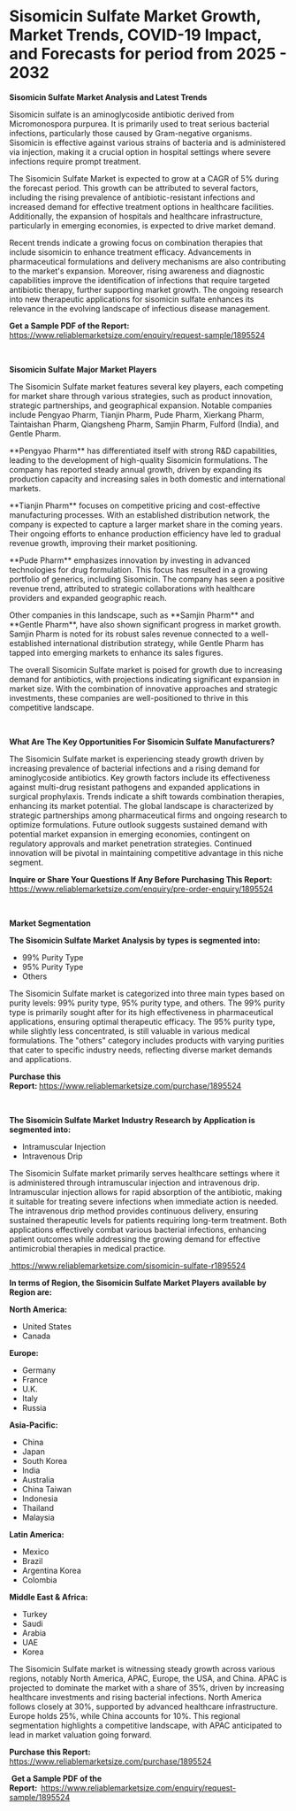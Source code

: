 <p><h1>Sisomicin Sulfate Market Growth, Market Trends, COVID-19 Impact, and Forecasts for period from 2025 - 2032</h1></p><p><strong>Sisomicin Sulfate Market Analysis and Latest Trends</strong></p>
<p><p>Sisomicin sulfate is an aminoglycoside antibiotic derived from Micromonospora purpurea. It is primarily used to treat serious bacterial infections, particularly those caused by Gram-negative organisms. Sisomicin is effective against various strains of bacteria and is administered via injection, making it a crucial option in hospital settings where severe infections require prompt treatment. </p><p>The Sisomicin Sulfate Market is expected to grow at a CAGR of 5% during the forecast period. This growth can be attributed to several factors, including the rising prevalence of antibiotic-resistant infections and increased demand for effective treatment options in healthcare facilities. Additionally, the expansion of hospitals and healthcare infrastructure, particularly in emerging economies, is expected to drive market demand. </p><p>Recent trends indicate a growing focus on combination therapies that include sisomicin to enhance treatment efficacy. Advancements in pharmaceutical formulations and delivery mechanisms are also contributing to the market's expansion. Moreover, rising awareness and diagnostic capabilities improve the identification of infections that require targeted antibiotic therapy, further supporting market growth. The ongoing research into new therapeutic applications for sisomicin sulfate enhances its relevance in the evolving landscape of infectious disease management.</p></p>
<p><strong>Get a Sample PDF of the Report:&nbsp;</strong> <a href="https://www.reliablemarketsize.com/enquiry/request-sample/1895524?utm_campaign=3497&utm_medium=2&utm_source=Github&utm_content=ia&utm_term=19042025&utm_id=sisomicin-sulfate">https://www.reliablemarketsize.com/enquiry/request-sample/1895524</a></p>
<p>&nbsp;</p>
<p><strong>Sisomicin Sulfate Major Market Players</strong></p>
<p><p>The Sisomicin Sulfate market features several key players, each competing for market share through various strategies, such as product innovation, strategic partnerships, and geographical expansion. Notable companies include Pengyao Pharm, Tianjin Pharm, Pude Pharm, Xierkang Pharm, Taintaishan Pharm, Qiangsheng Pharm, Samjin Pharm, Fulford (India), and Gentle Pharm.</p><p>**Pengyao Pharm** has differentiated itself with strong R&D capabilities, leading to the development of high-quality Sisomicin formulations. The company has reported steady annual growth, driven by expanding its production capacity and increasing sales in both domestic and international markets.</p><p>**Tianjin Pharm** focuses on competitive pricing and cost-effective manufacturing processes. With an established distribution network, the company is expected to capture a larger market share in the coming years. Their ongoing efforts to enhance production efficiency have led to gradual revenue growth, improving their market positioning.</p><p>**Pude Pharm** emphasizes innovation by investing in advanced technologies for drug formulation. This focus has resulted in a growing portfolio of generics, including Sisomicin. The company has seen a positive revenue trend, attributed to strategic collaborations with healthcare providers and expanded geographic reach.</p><p>Other companies in this landscape, such as **Samjin Pharm** and **Gentle Pharm**, have also shown significant progress in market growth. Samjin Pharm is noted for its robust sales revenue connected to a well-established international distribution strategy, while Gentle Pharm has tapped into emerging markets to enhance its sales figures.</p><p>The overall Sisomicin Sulfate market is poised for growth due to increasing demand for antibiotics, with projections indicating significant expansion in market size. With the combination of innovative approaches and strategic investments, these companies are well-positioned to thrive in this competitive landscape.</p></p>
<p>&nbsp;</p>
<p><strong>What Are The Key Opportunities For Sisomicin Sulfate Manufacturers?</strong></p>
<p><p>The Sisomicin Sulfate market is experiencing steady growth driven by increasing prevalence of bacterial infections and a rising demand for aminoglycoside antibiotics. Key growth factors include its effectiveness against multi-drug resistant pathogens and expanded applications in surgical prophylaxis. Trends indicate a shift towards combination therapies, enhancing its market potential. The global landscape is characterized by strategic partnerships among pharmaceutical firms and ongoing research to optimize formulations. Future outlook suggests sustained demand with potential market expansion in emerging economies, contingent on regulatory approvals and market penetration strategies. Continued innovation will be pivotal in maintaining competitive advantage in this niche segment.</p></p>
<p><strong>Inquire or Share Your Questions If Any Before Purchasing This Report:</strong> <a href="https://www.reliablemarketsize.com/enquiry/pre-order-enquiry/1895524?utm_campaign=3497&utm_medium=2&utm_source=Github&utm_content=ia&utm_term=19042025&utm_id=sisomicin-sulfate">https://www.reliablemarketsize.com/enquiry/pre-order-enquiry/1895524</a></p>
<p>&nbsp;</p>
<p><strong>Market Segmentation</strong></p>
<p><strong>The Sisomicin Sulfate Market Analysis by types is segmented into:</strong></p>
<p><ul><li>99% Purity Type</li><li>95% Purity Type</li><li>Others</li></ul></p>
<p><p>The Sisomicin Sulfate market is categorized into three main types based on purity levels: 99% purity type, 95% purity type, and others. The 99% purity type is primarily sought after for its high effectiveness in pharmaceutical applications, ensuring optimal therapeutic efficacy. The 95% purity type, while slightly less concentrated, is still valuable in various medical formulations. The "others" category includes products with varying purities that cater to specific industry needs, reflecting diverse market demands and applications.</p></p>
<p><strong>Purchase this Report:&nbsp;</strong><a href="https://www.reliablemarketsize.com/purchase/1895524?utm_campaign=3497&utm_medium=2&utm_source=Github&utm_content=ia&utm_term=19042025&utm_id=sisomicin-sulfate">https://www.reliablemarketsize.com/purchase/1895524</a></p>
<p>&nbsp;</p>
<p><strong>The Sisomicin Sulfate Market Industry Research by Application is segmented into:</strong></p>
<p><ul><li>Intramuscular Injection</li><li>Intravenous Drip</li></ul></p>
<p><p>The Sisomicin Sulfate market primarily serves healthcare settings where it is administered through intramuscular injection and intravenous drip. Intramuscular injection allows for rapid absorption of the antibiotic, making it suitable for treating severe infections when immediate action is needed. The intravenous drip method provides continuous delivery, ensuring sustained therapeutic levels for patients requiring long-term treatment. Both applications effectively combat various bacterial infections, enhancing patient outcomes while addressing the growing demand for effective antimicrobial therapies in medical practice.</p></p>
<p><a href="https://www.reliablemarketsize.com/sisomicin-sulfate-r1895524?utm_campaign=3497&utm_medium=2&utm_source=Github&utm_content=ia&utm_term=19042025&utm_id=sisomicin-sulfate">&nbsp;https://www.reliablemarketsize.com/sisomicin-sulfate-r1895524</a></p>
<p><strong>In terms of Region, the Sisomicin Sulfate Market Players available by Region are:</strong></p>
<p>
    <p> <strong> North America: </strong>
        <ul>
            <li>United States</li>
            <li>Canada</li>
        </ul>
        </p> 
    <p> <strong> Europe: </strong>
        <ul>
            <li>Germany</li>
            <li>France</li>
            <li>U.K.</li>
            <li>Italy</li>
            <li>Russia</li>
        </ul>
        </p> 
    <p> <strong> Asia-Pacific: </strong>
        <ul>
            <li>China</li>
            <li>Japan</li>
            <li>South Korea</li>
            <li>India</li>
            <li>Australia</li>
            <li>China Taiwan</li>
            <li>Indonesia</li>
            <li>Thailand</li>
            <li>Malaysia</li>
        </ul>
        </p> 
    <p> <strong> Latin America: </strong>
        <ul>
            <li>Mexico</li>
            <li>Brazil</li>
            <li>Argentina Korea</li>
            <li>Colombia</li>
        </ul>
        </p> 
    <p> <strong> Middle East & Africa: </strong>
        <ul>
            <li>Turkey</li>
            <li>Saudi</li>
            <li>Arabia</li>
            <li>UAE</li>
            <li>Korea</li>
        </ul>
    </p>
    </p>
<p><p>The Sisomicin Sulfate market is witnessing steady growth across various regions, notably North America, APAC, Europe, the USA, and China. APAC is projected to dominate the market with a share of 35%, driven by increasing healthcare investments and rising bacterial infections. North America follows closely at 30%, supported by advanced healthcare infrastructure. Europe holds 25%, while China accounts for 10%. This regional segmentation highlights a competitive landscape, with APAC anticipated to lead in market valuation going forward.</p></p>
<p><strong>Purchase this Report: </strong><a href="https://www.reliablemarketsize.com/purchase/1895524?utm_campaign=3497&utm_medium=2&utm_source=Github&utm_content=ia&utm_term=19042025&utm_id=sisomicin-sulfate">https://www.reliablemarketsize.com/purchase/1895524</a></p>
<p>&nbsp;<strong>Get a Sample PDF of the Report:&nbsp;&nbsp;</strong><a href="https://www.reliablemarketsize.com/enquiry/request-sample/1895524?utm_campaign=3497&utm_medium=2&utm_source=Github&utm_content=ia&utm_term=19042025&utm_id=sisomicin-sulfate">https://www.reliablemarketsize.com/enquiry/request-sample/1895524</a></p>
<p><strong></strong></p>
<p><p></p><p></p><p></p></p>